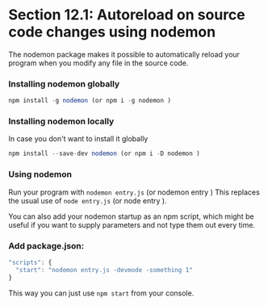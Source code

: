# Section 12.1: Autoreload on source code changes using nodemon

The nodemon package makes it possible to automatically reload your program when you 
modify any file in the source code.

### Installing nodemon globally
```js
npm install -g nodemon (or npm i -g nodemon )
```

### Installing nodemon locally
In case you don't want to install it globally
```js
npm install --save-dev nodemon (or npm i -D nodemon )
```

### Using nodemon
Run your program with `nodemon entry.js` (or nodemon entry )
This replaces the usual use of `node entry.js` (or node entry ).

You can also add your nodemon startup as an npm script, which might be useful if you 
want to supply parameters and not type them out every time.

### Add package.json:
```js
"scripts": {
  "start": "nodemon entry.js -devmode -something 1"
}
```
This way you can just use `npm start` from your console.
